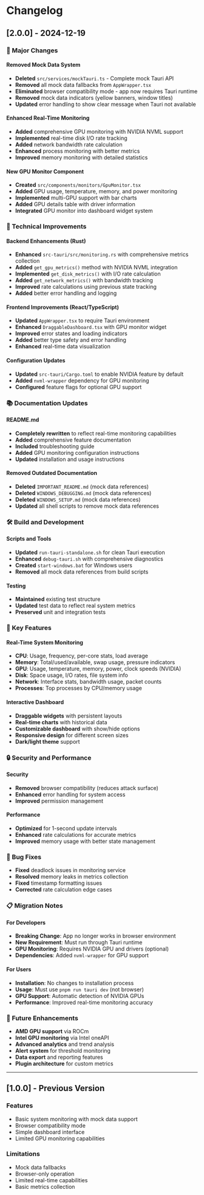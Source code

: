 # Changelog

## [2.0.0] - 2024-12-19

### 🚀 Major Changes

#### **Removed Mock Data System**
- **Deleted** `src/services/mockTauri.ts` - Complete mock Tauri API
- **Removed** all mock data fallbacks from `AppWrapper.tsx`
- **Eliminated** browser compatibility mode - app now requires Tauri runtime
- **Removed** mock data indicators (yellow banners, window titles)
- **Updated** error handling to show clear message when Tauri not available

#### **Enhanced Real-Time Monitoring**
- **Added** comprehensive GPU monitoring with NVIDIA NVML support
- **Implemented** real-time disk I/O rate tracking
- **Added** network bandwidth rate calculation
- **Enhanced** process monitoring with better metrics
- **Improved** memory monitoring with detailed statistics

#### **New GPU Monitor Component**
- **Created** `src/components/monitors/GpuMonitor.tsx`
- **Added** GPU usage, temperature, memory, and power monitoring
- **Implemented** multi-GPU support with bar charts
- **Added** GPU details table with driver information
- **Integrated** GPU monitor into dashboard widget system

### 🔧 Technical Improvements

#### **Backend Enhancements (Rust)**
- **Enhanced** `src-tauri/src/monitoring.rs` with comprehensive metrics collection
- **Added** `get_gpu_metrics()` method with NVIDIA NVML integration
- **Implemented** `get_disk_metrics()` with I/O rate calculation
- **Added** `get_network_metrics()` with bandwidth tracking
- **Improved** rate calculations using previous state tracking
- **Added** better error handling and logging

#### **Frontend Improvements (React/TypeScript)**
- **Updated** `AppWrapper.tsx` to require Tauri environment
- **Enhanced** `DraggableDashboard.tsx` with GPU monitor widget
- **Improved** error states and loading indicators
- **Added** better type safety and error handling
- **Enhanced** real-time data visualization

#### **Configuration Updates**
- **Updated** `src-tauri/Cargo.toml` to enable NVIDIA feature by default
- **Added** `nvml-wrapper` dependency for GPU monitoring
- **Configured** feature flags for optional GPU support

### 📚 Documentation Updates

#### **README.md**
- **Completely rewritten** to reflect real-time monitoring capabilities
- **Added** comprehensive feature documentation
- **Included** troubleshooting guide
- **Added** GPU monitoring configuration instructions
- **Updated** installation and usage instructions

#### **Removed Outdated Documentation**
- **Deleted** `IMPORTANT_README.md` (mock data references)
- **Deleted** `WINDOWS_DEBUGGING.md` (mock data references)
- **Deleted** `WINDOWS_SETUP.md` (mock data references)
- **Updated** all shell scripts to remove mock data references

### 🛠️ Build and Development

#### **Scripts and Tools**
- **Updated** `run-tauri-standalone.sh` for clean Tauri execution
- **Enhanced** `debug-tauri.sh` with comprehensive diagnostics
- **Created** `start-windows.bat` for Windows users
- **Removed** all mock data references from build scripts

#### **Testing**
- **Maintained** existing test structure
- **Updated** test data to reflect real system metrics
- **Preserved** unit and integration tests

### 🎯 Key Features

#### **Real-Time System Monitoring**
- **CPU**: Usage, frequency, per-core stats, load average
- **Memory**: Total/used/available, swap usage, pressure indicators
- **GPU**: Usage, temperature, memory, power, clock speeds (NVIDIA)
- **Disk**: Space usage, I/O rates, file system info
- **Network**: Interface stats, bandwidth usage, packet counts
- **Processes**: Top processes by CPU/memory usage

#### **Interactive Dashboard**
- **Draggable widgets** with persistent layouts
- **Real-time charts** with historical data
- **Customizable dashboard** with show/hide options
- **Responsive design** for different screen sizes
- **Dark/light theme** support

### 🔒 Security and Performance

#### **Security**
- **Removed** browser compatibility (reduces attack surface)
- **Enhanced** error handling for system access
- **Improved** permission management

#### **Performance**
- **Optimized** for 1-second update intervals
- **Enhanced** rate calculations for accurate metrics
- **Improved** memory usage with better state management

### 🐛 Bug Fixes

- **Fixed** deadlock issues in monitoring service
- **Resolved** memory leaks in metrics collection
- **Fixed** timestamp formatting issues
- **Corrected** rate calculation edge cases

### 📋 Migration Notes

#### **For Developers**
- **Breaking Change**: App no longer works in browser environment
- **New Requirement**: Must run through Tauri runtime
- **GPU Monitoring**: Requires NVIDIA GPU and drivers (optional)
- **Dependencies**: Added `nvml-wrapper` for GPU support

#### **For Users**
- **Installation**: No changes to installation process
- **Usage**: Must use `pnpm run tauri dev` (not browser)
- **GPU Support**: Automatic detection of NVIDIA GPUs
- **Performance**: Improved real-time monitoring accuracy

### 🔮 Future Enhancements

- **AMD GPU support** via ROCm
- **Intel GPU monitoring** via Intel oneAPI
- **Advanced analytics** and trend analysis
- **Alert system** for threshold monitoring
- **Data export** and reporting features
- **Plugin architecture** for custom metrics

---

## [1.0.0] - Previous Version

### Features
- Basic system monitoring with mock data support
- Browser compatibility mode
- Simple dashboard interface
- Limited GPU monitoring capabilities

### Limitations
- Mock data fallbacks
- Browser-only operation
- Limited real-time capabilities
- Basic metrics collection 